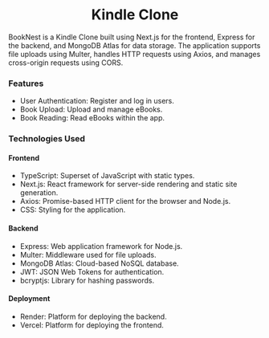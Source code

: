 
<h1 align="center">Kindle Clone</h1>
BookNest is a Kindle Clone built using Next.js for the frontend, Express for the backend, and MongoDB Atlas for data storage. The application supports file uploads using Multer, handles HTTP requests using Axios, and manages cross-origin requests using CORS.

<h3>Features</h3>

- User Authentication: Register and log in users.
- Book Upload: Upload and manage eBooks.
- Book Reading: Read eBooks within the app.


<h3>Technologies Used</h3>

<h4>Frontend</h4>

- TypeScript: Superset of JavaScript with static types.
- Next.js: React framework for server-side rendering and static site generation.
- Axios: Promise-based HTTP client for the browser and Node.js.
- CSS: Styling for the application.

<h4>Backend</h4>

- Express: Web application framework for Node.js.
- Multer: Middleware used for file uploads.
- MongoDB Atlas: Cloud-based NoSQL database.
- JWT: JSON Web Tokens for authentication.
- bcryptjs: Library for hashing passwords.

<h4>Deployment</h4>

- Render: Platform for deploying the backend.
- Vercel: Platform for deploying the frontend.
